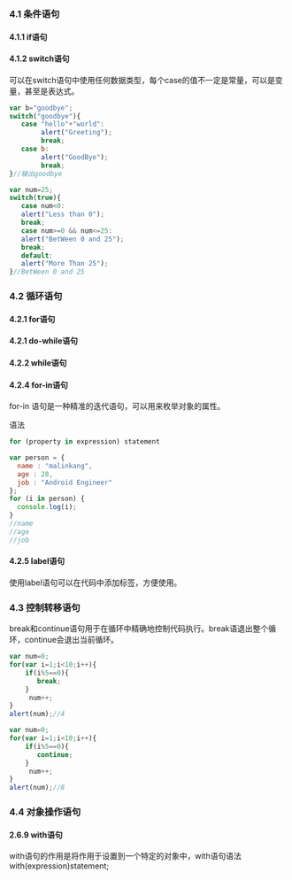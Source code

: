 ### 4.1 条件语句

#### 4.1.1 if语句

#### 4.1.2 switch语句

可以在switch语句中使用任何数据类型，每个case的值不一定是常量，可以是变量，甚至是表达式。

```js
var b="goodbye";
switch("goodbye"){
   case "hello"+"world":
        alert("Greeting");
        break; 
   case b:
        alert("GoodBye");
        break; 
}//输出goodbye
```

```js
var num=25;
switch(true){
   case num<0:
   alert("Less than 0");
   break;
   case num>=0 && num<=25:
   alert("BetWeen 0 and 25");
   break;
   default:
   alert("More Than 25");
}//BetWeen 0 and 25
```
### 4.2 循环语句

#### 4.2.1 for语句

#### 4.2.1 do-while语句

#### 4.2.2 while语句


#### 4.2.4 for-in语句

for-in 语句是一种精准的迭代语句，可以用来枚举对象的属性。

语法

```js
for (property in expression) statement
```

```js
var person = {
  name : "malinkang",
  age : 28,
  job : "Android Engineer"
};
for (i in person) {
  console.log(i);
}
//name
//age
//job
```


#### 4.2.5 label语句

使用label语句可以在代码中添加标签，方便使用。

### 4.3 控制转移语句

break和continue语句用于在循环中精确地控制代码执行。break语退出整个循环，continue会退出当前循环。

```js
var num=0;
for(var i=1;i<10;i++){
    if(i%5==0){
       break;
    }
     num++;
}
alert(num);//4
```

```js
var num=0;
for(var i=1;i<10;i++){
    if(i%5==0){
       continue;
    }
     num++;
}
alert(num);//8
```

### 4.4 对象操作语句

#### 2.6.9 with语句
with语句的作用是将作用于设置到一个特定的对象中，with语句语法
with(expression)statement;